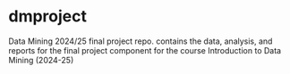 # dmproject
Data Mining 2024/25 final project repo. contains the data, analysis, and reports for the final project component for the course Introduction to Data Mining (2024-25)
